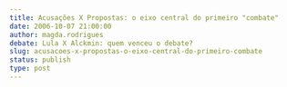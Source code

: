 ```yaml
---
title: Acusações X Propostas: o eixo central do primeiro "combate"
date: 2006-10-07 21:00:00
author: magda.rodrigues
debate: Lula X Alckmin: quem venceu o debate?
slug: acusacoes-x-propostas-o-eixo-central-do-primeiro-combate
status: publish 
type: post
---
```



